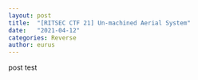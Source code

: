 ```yaml
---
layout: post
title:  "[RITSEC CTF 21] Un-machined Aerial System"
date:   "2021-04-12"
categories: Reverse
author: eurus
---
```



post test

